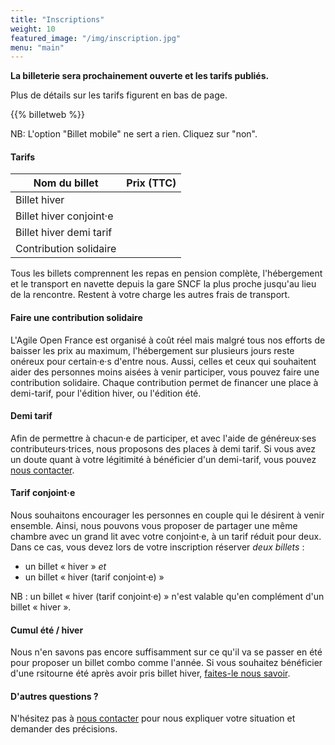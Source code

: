 ```yaml
---
title: "Inscriptions"
weight: 10
featured_image: "/img/inscription.jpg"
menu: "main"
---
```


**La billeterie sera prochainement ouverte et les tarifs publiés.**

Plus de détails sur les tarifs figurent en bas de page.

{{% billetweb %}}

NB: L'option "Billet mobile" ne sert a rien. Cliquez sur "non".

#### Tarifs

| Nom du billet                                         |  Prix (TTC)        |
|-------------------------------------------------------|--------------------|
| Billet hiver                                          |       |
| Billet hiver conjoint·e                               |       |
| Billet hiver demi tarif                               |       |
| Contribution solidaire                                |       |

Tous les billets comprennent les repas en pension complète, l'hébergement et le
transport en navette depuis la gare SNCF la plus proche jusqu'au lieu de la
rencontre. Restent à votre charge les autres frais de transport.

#### Faire une contribution solidaire

L'Agile Open France est organisé à coût réel mais malgré tous nos efforts de
baisser les prix au maximum, l'hébergement sur plusieurs jours reste onéreux
pour certain·e·s d'entre nous. Aussi, celles et ceux qui souhaitent aider des
personnes moins aisées à venir participer, vous pouvez faire une contribution
solidaire. Chaque contribution permet de financer une place à demi-tarif, pour
l'édition hiver, ou l'édition été.

#### Demi tarif

Afin de permettre à chacun·e de participer, et avec l'aide de généreux·ses
contributeurs·trices, nous proposons des places à demi tarif.
Si vous avez un doute quant à votre légitimité à bénéficier d'un demi-tarif,
vous pouvez [nous contacter](staff-at-agileopenfrance-point-com).

#### Tarif conjoint·e

Nous souhaitons encourager les personnes en couple qui le désirent à venir
ensemble. Ainsi, nous pouvons vous proposer de partager
une même chambre avec un grand lit avec votre conjoint·e, à un tarif réduit
pour deux. Dans ce cas, vous devez lors de votre inscription réserver *deux
billets* :
- un billet « hiver » *et*
- un billet « hiver (tarif conjoint·e) »

NB : un billet « hiver (tarif conjoint·e) » n'est valable qu'en complément d'un
billet « hiver ».

#### Cumul été / hiver

Nous n'en savons pas encore suffisamment sur ce qu'il va se passer en été pour
proposer un billet combo comme l'année. Si vous souhaitez bénéficier d'une
rsitourne été après avoir pris billet hiver, [faites-le nous
savoir](staff-at-agileopenfrance-point-com).

#### D'autres questions ?

N'hésitez pas à [nous contacter](staff-at-agileopenfrance-point-com) pour nous
expliquer votre situation et demander des précisions.
